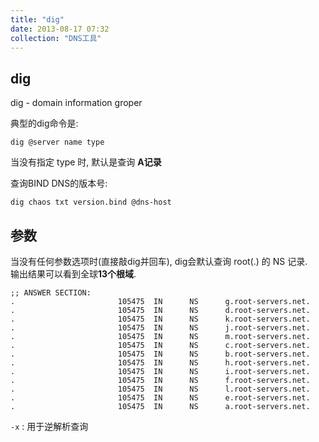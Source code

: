 ```yaml
---
title: "dig"
date: 2013-08-17 07:32
collection: "DNS工具"
---
```



## dig ##

dig - domain information groper

典型的dig命令是:

	dig @server name type

当没有指定 type 时, 默认是查询 **A记录**

查询BIND DNS的版本号:

	dig chaos txt version.bind @dns-host

## 参数 ##

当没有任何参数选项时(直接敲dig并回车), dig会默认查询 root(.) 的 NS 记录.  
输出结果可以看到全球**13个根域**.

	;; ANSWER SECTION:
	.                       105475  IN      NS      g.root-servers.net.
	.                       105475  IN      NS      d.root-servers.net.
	.                       105475  IN      NS      k.root-servers.net.
	.                       105475  IN      NS      j.root-servers.net.
	.                       105475  IN      NS      m.root-servers.net.
	.                       105475  IN      NS      c.root-servers.net.
	.                       105475  IN      NS      b.root-servers.net.
	.                       105475  IN      NS      h.root-servers.net.
	.                       105475  IN      NS      i.root-servers.net.
	.                       105475  IN      NS      f.root-servers.net.
	.                       105475  IN      NS      l.root-servers.net.
	.                       105475  IN      NS      e.root-servers.net.
	.                       105475  IN      NS      a.root-servers.net.

`-x` : 用于逆解析查询

